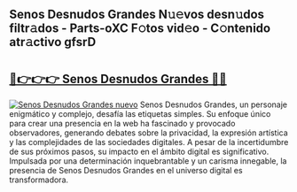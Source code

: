 ## Senos Desnudos Grandes N𝚞𝚎vos desn𝚞dos filtr𝚊dos - Parts-oXC F𝚘tos vid𝚎o - C𝚘ntenido atr𝚊ctivo gfsrD

# <h2><a href="http://mbbdf7x.tromn.icu/?c=Senos+Desnudos+Grandes">🔗👉👉👉 Senos Desnudos Grandes 🔗🔗</a></h2>

[![Senos Desnudos Grandes nuevo](https://i.imgur.com/pEAQMta.gif)](http://mbbdf7x.tromn.icu/?c=Senos+Desnudos+Grandes)
Senos Desnudos Grandes, un personaje enigmático y complejo, desafía las etiquetas simples. Su enfoque único para crear una presencia en la web ha fascinado y provocado observadores, generando debates sobre la privacidad, la expresión artística y las complejidades de las sociedades digitales. A pesar de la incertidumbre de sus próximos pasos, su impacto en el ámbito digital es significativo. Impulsada por una determinación inquebrantable y un carisma innegable, la presencia de Senos Desnudos Grandes en el universo digital es transformadora.
